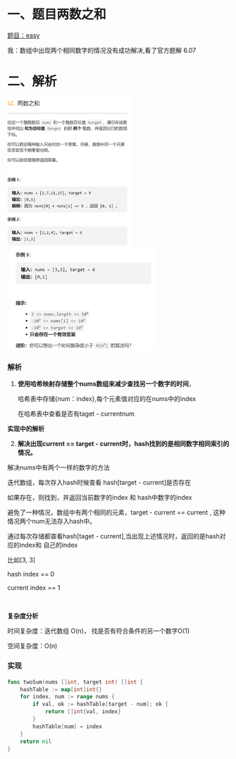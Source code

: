 # 一、题目两数之和

[题目：easy](https://leetcode.cn/leetbook/read/hash-table/xhb0fv/)

我：数组中出现两个相同数字的情况没有成功解决,看了官方题解 6.07



# 二、解析





<img src="pic/%E5%93%88%E5%B8%8C%E6%98%A0%E5%B0%84.assets/image-20220607121541340.png" alt="image-20220607121541340" style="zoom: 33%;" /> <img src="pic/%E5%93%88%E5%B8%8C%E6%98%A0%E5%B0%84.assets/image-20220607121558554.png" alt="image-20220607121558554" style="zoom:33%;" />





### 解析

1. **使用哈希映射存储整个nums数组来减少查找另一个数字的时间**，

   哈希表中存储{num：index},每个元素值对应的在nums中的index

   在哈希表中查看是否有taget - currentnum



**实现中的解析**

2. **解决出现current == target - current时，hash找到的是相同数字相同索引的情况。**

  解决nums中有两个一样的数字的方法

  迭代数组，每次存入hash时候查看 hash[target - current]是否存在

  如果存在，则找到，并返回当前数字的index 和 hash中数字的index

  避免了一种情况，数组中有两个相同的元素，target - current == current , 这种情况两个num无法存入hash中。

  通过每次存储都查看hash[taget - current],当出现上述情况时，返回的是hash对应的index和 自己的index

  比如[3, 3]

  hash index == 0

  current index == 1

​	

**复杂度分析**

  时间复杂度：迭代数组 O(n)， 找是否有符合条件的另一个数字O(1)

  空间复杂度：O(n)

### 实现

```go
func twoSum(nums []int, target int) []int {
    hashTable := map[int]int{}
    for index, num := range nums {
        if val, ok := hashTable[target - num]; ok {
            return []int{val, index}
        }
        hashTable[num] = index
    }
    return nil
}
```











